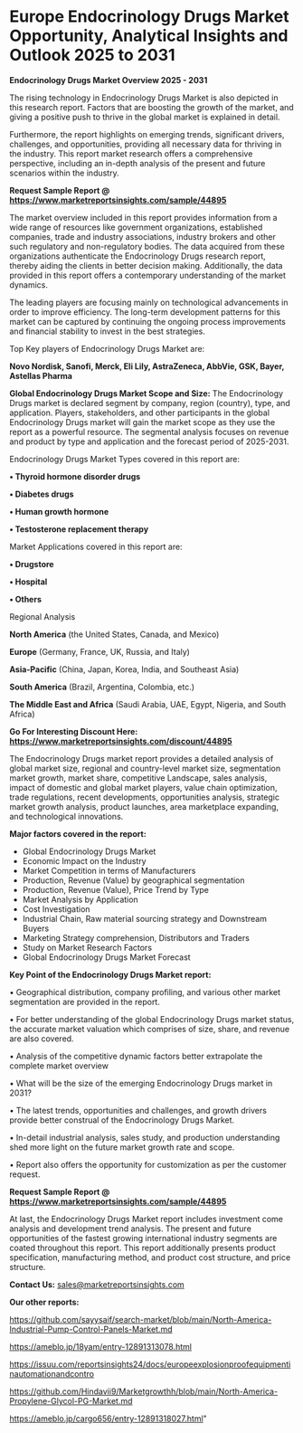 # Europe Endocrinology Drugs Market Opportunity, Analytical Insights and Outlook 2025 to 2031

<Strong> Endocrinology Drugs Market Overview 2025 - 2031</strong>

The rising technology in Endocrinology Drugs Market is also depicted in this research report. Factors that are boosting the growth of the market, and giving a positive push to thrive in the global market is explained in detail.

Furthermore, the report highlights on emerging trends, significant drivers, challenges, and opportunities, providing all necessary data for thriving in the industry. This report market research offers a comprehensive perspective, including an in-depth analysis of the present and future scenarios within the industry.

<strong>Request Sample Report @ <a href=https://www.marketreportsinsights.com/sample/44895>https://www.marketreportsinsights.com/sample/44895</a></strong>

The market overview included in this report provides information from a wide range of resources like government organizations, established companies, trade and industry associations, industry brokers and other such regulatory and non-regulatory bodies. The data acquired from these organizations authenticate the Endocrinology Drugs research report, thereby aiding the clients in better decision making. Additionally, the data provided in this report offers a contemporary understanding of the market dynamics.

The leading players are focusing mainly on technological advancements in order to improve efficiency. The long-term development patterns for this market can be captured by continuing the ongoing process improvements and financial stability to invest in the best strategies.

Top Key players of Endocrinology Drugs Market are:

<strong>Novo Nordisk, Sanofi, Merck, Eli Lily, AstraZeneca, AbbVie, GSK, Bayer, Astellas Pharma</strong>

<strong><b>Global Endocrinology Drugs Market Scope and Size:</b></strong>
The Endocrinology Drugs market is declared segment by company, region (country), type, and application. Players, stakeholders, and other participants in the global Endocrinology Drugs market will gain the market scope as they use the report as a powerful resource. The segmental analysis focuses on revenue and product by type and application and the forecast period of 2025-2031.

Endocrinology Drugs Market Types covered in this report are:

<strong>•  Thyroid hormone disorder drugs

•  Diabetes drugs

•  Human growth hormone

•  Testosterone replacement therapy</strong>

Market Applications covered in this report are:

<strong>•  Drugstore

•  Hospital

•  Others</strong> 

Regional Analysis

<strong>North America</strong> (the United States, Canada, and Mexico)

<strong>Europe</strong> (Germany, France, UK, Russia, and Italy)

<strong>Asia-Pacific</strong> (China, Japan, Korea, India, and Southeast Asia)

<strong>South America</strong> (Brazil, Argentina, Colombia, etc.)

<strong>The Middle East and Africa</strong> (Saudi Arabia, UAE, Egypt, Nigeria, and South Africa)

<strong>Go For Interesting Discount Here: <a href=https://www.marketreportsinsights.com/discount/44895>https://www.marketreportsinsights.com/discount/44895</a></strong>

The Endocrinology Drugs market report provides a detailed analysis of global market size, regional and country-level market size, segmentation market growth, market share, competitive Landscape, sales analysis, impact of domestic and global market players, value chain optimization, trade regulations, recent developments, opportunities analysis, strategic market growth analysis, product launches, area marketplace expanding, and technological innovations.

<strong><b>Major factors covered in the report:</b></strong>
<ul>
  <li>Global Endocrinology Drugs Market </li>
  <li>Economic Impact on the Industry</li>
  <li>Market Competition in terms of Manufacturers</li>
  <li>Production, Revenue (Value) by geographical segmentation</li>
  <li>Production, Revenue (Value), Price Trend by Type</li>
  <li>Market Analysis by Application</li>
  <li>Cost Investigation</li>
  <li>Industrial Chain, Raw material sourcing strategy and Downstream Buyers</li>
  <li>Marketing Strategy comprehension, Distributors and Traders</li>
  <li>Study on Market Research Factors</li>
  <li>Global Endocrinology Drugs Market Forecast</li>
</ul>

<strong><b>Key Point of the Endocrinology Drugs Market report:</b></strong>

• Geographical distribution, company profiling, and various other market segmentation are provided in the report.

• For better understanding of the global Endocrinology Drugs market status, the accurate market valuation which comprises of size, share, and revenue are also covered.

• Analysis of the competitive dynamic factors better extrapolate the complete market overview

• What will be the size of the emerging Endocrinology Drugs market in 2031?

• The latest trends, opportunities and challenges, and growth drivers provide better construal of the Endocrinology Drugs Market.

• In-detail industrial analysis, sales study, and production understanding shed more light on the future market growth rate and scope.

• Report also offers the opportunity for customization as per the customer request.

<strong>Request Sample Report @ <a href=https://www.marketreportsinsights.com/sample/44895>https://www.marketreportsinsights.com/sample/44895</a></strong>

At last, the Endocrinology Drugs Market report includes investment come analysis and development trend analysis. The present and future opportunities of the fastest growing international industry segments are coated throughout this report. This report additionally presents product specification, manufacturing method, and product cost structure, and price structure.

<strong>Contact Us:</strong>
sales@marketreportsinsights.com

<strong>Our other reports:</strong>

<a href=https://github.com/sayysaif/search-market/blob/main/North-America-Industrial-Pump-Control-Panels-Market.md>https://github.com/sayysaif/search-market/blob/main/North-America-Industrial-Pump-Control-Panels-Market.md</a>

<a href=https://ameblo.jp/18yam/entry-12891313078.html>https://ameblo.jp/18yam/entry-12891313078.html</a>

<a href=https://issuu.com/reportsinsights24/docs/europeexplosionproofequipmentinautomationandcontro>https://issuu.com/reportsinsights24/docs/europeexplosionproofequipmentinautomationandcontro</a>

<a href=https://github.com/Hindavii9/Marketgrowthh/blob/main/North-America-Propylene-Glycol-PG-Market.md>https://github.com/Hindavii9/Marketgrowthh/blob/main/North-America-Propylene-Glycol-PG-Market.md</a>

<a href=https://ameblo.jp/cargo656/entry-12891318027.html>https://ameblo.jp/cargo656/entry-12891318027.html</a>"
